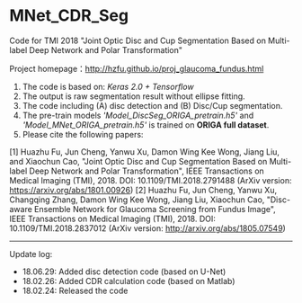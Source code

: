 # MNet_CDR_Seg

Code for TMI 2018 "Joint Optic Disc and Cup Segmentation Based on Multi-label Deep Network and Polar Transformation"

Project homepage：http://hzfu.github.io/proj_glaucoma_fundus.html

1. The code is based on: *Keras 2.0 + Tensorflow*
2. The output is raw segmentation result without ellipse fitting.
3. The code including (A) disc detection and (B) Disc/Cup segmentation. 
3. The pre-train models *'Model_DiscSeg_ORIGA_pretrain.h5'* and *'Model_MNet_ORIGA_pretrain.h5'* is trained on **ORIGA full dataset**.
4. Please cite the following papers:

[1] Huazhu Fu, Jun Cheng, Yanwu Xu, Damon Wing Kee Wong, Jiang Liu, and Xiaochun Cao, "Joint Optic Disc and Cup Segmentation Based on Multi-label Deep Network and Polar Transformation", IEEE Transactions on Medical Imaging (TMI), 2018. DOI: 10.1109/TMI.2018.2791488 (ArXiv version: https://arxiv.org/abs/1801.00926) 
[2] Huazhu Fu, Jun Cheng, Yanwu Xu, Changqing Zhang, Damon Wing Kee Wong, Jiang Liu, Xiaochun Cao, "Disc-aware Ensemble Network for Glaucoma Screening from Fundus Image", IEEE Transactions on Medical Imaging (TMI), 2018. DOI: 10.1109/TMI.2018.2837012 (ArXiv version: http://arxiv.org/abs/1805.07549)


----------------

Update log:

- 18.06.29: Added disc detection code (based on U-Net)
- 18.02.26: Added CDR calculation code (based on Matlab)
- 18.02.24: Released the code

